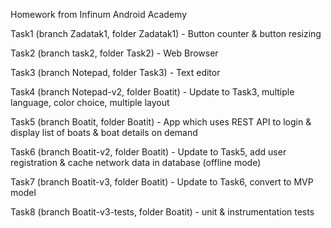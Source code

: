 Homework from Infinum Android Academy

Task1 (branch Zadatak1, folder Zadatak1) - Button counter & button resizing

Task2 (branch task2, folder Task2) - Web Browser

Task3 (branch Notepad, folder Task3) - Text editor

Task4 (branch Notepad-v2, folder Boatit) - Update to Task3, multiple language, color choice, multiple layout

Task5 (branch Boatit, folder Boatit) - App which uses REST API to login & display list of boats & boat details on demand

Task6 (branch Boatit-v2, folder Boatit) - Update to Task5, add user registration & cache network data in database (offline mode)

Task7 (branch Boatit-v3, folder Boatit) - Update to Task6, convert to MVP model

Task8 (branch Boatit-v3-tests, folder Boatit) - unit & instrumentation tests

